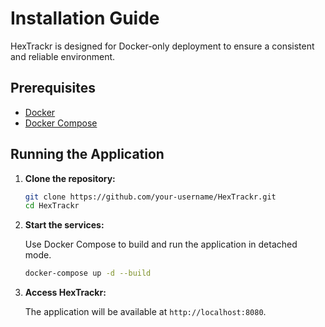 # Installation Guide

HexTrackr is designed for Docker-only deployment to ensure a consistent and reliable environment.

## Prerequisites

- [Docker](https://docs.docker.com/get-docker/)
- [Docker Compose](https://docs.docker.com/compose/install/)

## Running the Application

1. **Clone the repository:**

    ```bash
    git clone https://github.com/your-username/HexTrackr.git
    cd HexTrackr
    ```

1. **Start the services:**

    Use Docker Compose to build and run the application in detached mode.

    ```bash
    docker-compose up -d --build
    ```

1. **Access HexTrackr:**

    The application will be available at `http://localhost:8080`.

